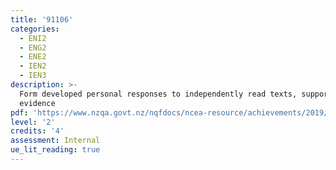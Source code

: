 ```yaml
---
title: '91106'
categories:
  - ENI2
  - ENG2
  - ENE2
  - IEN2
  - IEN3
description: >-
  Form developed personal responses to independently read texts, supported by
  evidence
pdf: 'https://www.nzqa.govt.nz/nqfdocs/ncea-resource/achievements/2019/as91106.pdf'
level: '2'
credits: '4'
assessment: Internal
ue_lit_reading: true
---
```


